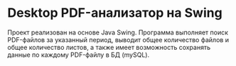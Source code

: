 # Desktop PDF-анализатор на Swing

Проект реализован на основе Java Swing. Программа выполняет поиск PDF-файлов за указанный период, выводит общее количество файлов и общее количество листов, а
также имеет возможность сохранять данные по каждому PDF-файлу в БД (mySQL).
